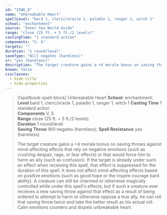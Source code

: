```yaml
---
id: "ISWG_8"
name: "Unbreakable Heart"
spellLevel: "bard 1, cleric/oracle 1, paladin 1, ranger 1, witch 1"
school: "enchantment"
source: "Inner Sea World Guide"
range: "close (25 ft. + 5 ft./2 levels)"
castingTime: "1 standard action"
components: "V, S"
targets: ""
duration: "1 round/level"
saveType: "Will negates (harmless)"
sr: "yes (harmless)"
description: "The target creature gains a +4 morale bonus on saving throws against mind-affecting effects that rely on negative emotions (such as crushing despair, rage, or fear effects) or that would force him to harm an ally (such as confusion). If the target is already under such an effect when receiving this spell, that effect is suppressed for the duration of this spell. It does not affect mind-affecting effects based on positive emotions (such as good hope or the inspire courage bard ability). A creature can still be charmed or otherwise magically controlled while under this spell's effects, but if such a creature ever receives a new saving throw against that effect as a result of being ordered to attempt to harm or otherwise oppose a true ally, he can roll that saving throw twice and take the better result as his actual roll. Calm emotions counters and dispels unbreakable heart."
known: false
cssclasses:
  - hide-title
  - hide-properties
---
```


> [!spellbook-spell-block] Unbreakable Heart
> **School:** enchantment; **Level** bard 1, cleric/oracle 1, paladin 1, ranger 1, witch 1
> **Casting Time** 1 standard action  
> **Components** V, S  
> **Range** close (25 ft. + 5 ft./2 levels)  
> **Duration** 1 round/level  
> **Saving Throw** Will negates (harmless); **Spell Resistance** yes (harmless)
> 
> The target creature gains a +4 morale bonus on saving throws against mind-affecting effects that rely on negative emotions (such as crushing despair, rage, or fear effects) or that would force him to harm an ally (such as confusion). If the target is already under such an effect when receiving this spell, that effect is suppressed for the duration of this spell. It does not affect mind-affecting effects based on positive emotions (such as good hope or the inspire courage bard ability). A creature can still be charmed or otherwise magically controlled while under this spell's effects, but if such a creature ever receives a new saving throw against that effect as a result of being ordered to attempt to harm or otherwise oppose a true ally, he can roll that saving throw twice and take the better result as his actual roll. Calm emotions counters and dispels unbreakable heart.